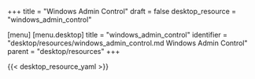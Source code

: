 +++
title = "Windows Admin Control"
draft = false
desktop_resource = "windows_admin_control"

[menu]
  [menu.desktop]
    title = "windows_admin_control"
    identifier = "desktop/resources/windows_admin_control.md Windows Admin Control"
    parent = "desktop/resources"
+++

{{< desktop_resource_yaml >}}

